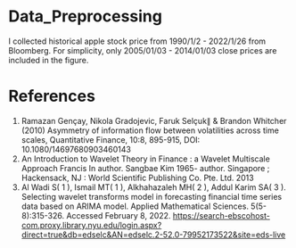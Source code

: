 # Data_Preprocessing

I collected historical apple stock price from 1990/1/2 - 2022/1/26 from Bloomberg. For simplicity, only 2005/01/03 - 2014/01/03 close prices are included in the figure.

# References
1. Ramazan Gençay, Nikola Gradojevic, Faruk Selçuk∥ & Brandon Whitcher (2010) Asymmetry of information flow between volatilities across time scales, Quantitative Finance, 10:8, 895-915, DOI: 10.1080/14697680903460143
2. An Introduction to Wavelet Theory in Finance : a Wavelet Multiscale Approach
Francis In author. Sangbae Kim 1965- author.
Singapore ; Hackensack, NJ : World Scientific Publishing Co. Pte. Ltd. 2013
3. Al Wadi S( 1 ), Ismail MT( 1 ), Alkhahazaleh MH( 2 ), Addul Karim SA( 3 ). Selecting wavelet transforms model in forecasting financial time series data based on ARIMA model. Applied Mathematical Sciences. 5(5-8):315-326. Accessed February 8, 2022. https://search-ebscohost-com.proxy.library.nyu.edu/login.aspx?direct=true&db=edselc&AN=edselc.2-52.0-79952173522&site=eds-live
